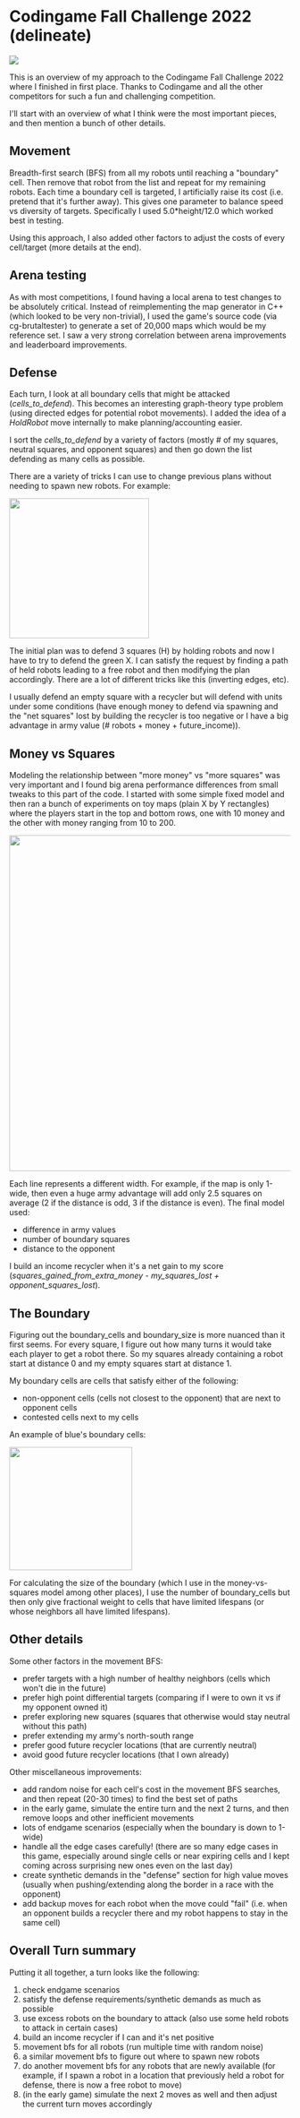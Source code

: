 
# Codingame Fall Challenge 2022 (delineate)

<img src="leaderboard-podium.png" />

This is an overview of my approach to the Codingame Fall Challenge 2022 where I finished in first place. Thanks to Codingame and all the other competitors for such a fun and challenging competition.

I'll start with an overview of what I think were the most important pieces, and then mention a bunch of other details.

## Movement

Breadth-first search (BFS) from all my robots until reaching a "boundary" cell. Then remove that robot from the list and repeat for my remaining robots. Each time a boundary cell is targeted, I artificially raise its cost (i.e. pretend that it's further away).  This gives one parameter to balance speed vs diversity of targets. Specifically I used 5.0*height/12.0 which worked best in testing.

Using this approach, I also added other factors to adjust the costs of every cell/target (more details at the end).

## Arena testing

As with most competitions, I found having a local arena to test changes to be absolutely critical. Instead of reimplementing the map generator in C++ (which looked to be very non-trivial), I used the game's source code (via cg-brutaltester) to generate a set of 20,000 maps which would be my reference set. I saw a very strong correlation between arena improvements and leaderboard improvements.

## Defense
Each turn, I look at all boundary cells that might be attacked (*cells_to_defend*). This becomes an interesting graph-theory type problem (using directed edges for potential robot movements). I added the idea of a *HoldRobot* move internally to make planning/accounting easier.

I sort the *cells_to_defend* by a variety of factors (mostly # of my squares, neutral squares, and opponent squares) and then go down the list defending as many cells as possible.

There are a variety of tricks I can use to change previous plans without needing to spawn new robots. For example:

<img src="defense-chain.png" width="250px" />

The initial plan was to defend 3 squares (H) by holding robots and now I have to try to defend the green X. I can satisfy the request by finding a path of held robots leading to a free robot and then modifying the plan accordingly. There are a lot of different tricks like this (inverting edges, etc).

I usually defend an empty square with a recycler but will defend with units under some conditions (have enough money to defend via spawning and the "net squares" lost by building the recycler is too negative or I have a big advantage in army value (# robots + money + future_income)).

## Money vs Squares
Modeling the relationship between "more money" vs "more squares" was very important and I found big arena performance differences from small tweaks to this part of the code. I started with some simple fixed model and then ran a bunch of experiments on toy maps (plain X by Y rectangles) where the players start in the top and bottom rows, one with 10 money and the other with money ranging from 10 to 200.

<img src="squares-vs-money.png" width="600px" />

Each line represents a different width. For example, if the map is only 1-wide, then even a huge army advantage will add only 2.5 squares on average (2 if the distance is odd, 3 if the distance is even). The final model used:
 - difference in army values
 - number of boundary squares
 - distance to the opponent

I build an income recycler when it's a net gain to my score (*squares_gained_from_extra_money - my_squares_lost + opponent_squares_lost*).

## The Boundary

Figuring out the boundary_cells and boundary_size is more nuanced than it first seems.
For every square, I figure out how many turns it would take each player to get a robot there.  So my squares already containing a robot start at distance 0 and my empty squares start at distance 1.

My boundary cells are cells that satisfy either of the following:
- non-opponent cells (cells not closest to the opponent) that are next to opponent cells
- contested cells next to my cells

An example of blue's boundary cells:

<img src="boundary-cell-example.png" width="220px"/>

For calculating the size of the boundary (which I use in the money-vs-squares model among other places), I use the number of boundary_cells but then only give fractional weight to cells that have limited lifespans (or whose neighbors all have limited lifespans).

## Other details

Some other factors in the movement BFS:
 - prefer targets with a high number of healthy neighbors (cells which won't die in the future)
 - prefer high point differential targets (comparing if I were to own it vs if my opponent owned it)
 - prefer exploring new squares (squares that otherwise would stay neutral without this path)
 - prefer extending my army's north-south range
 - prefer good future recycler locations (that are currently neutral)
 - avoid good future recycler locations (that I own already)


Other miscellaneous improvements:
 - add random noise for each cell's cost in the movement BFS searches, and then repeat (20-30 times) to find the best set of paths
 - in the early game, simulate the entire turn and the next 2 turns, and then remove loops and other inefficient movements
 - lots of endgame scenarios (especially when the boundary is down to 1-wide)
 - handle all the edge cases carefully! (there are so many edge cases in this game, especially around single cells or near expiring cells and I kept coming across surprising new ones even on the last day)
 - create synthetic demands in the "defense" section for high value moves (usually when pushing/extending along the border in a race with the opponent)
 - add backup moves for each robot when the move could "fail" (i.e. when an opponent builds a recycler there and my robot happens to stay in the same cell)

## Overall Turn summary

Putting it all together, a turn looks like the following:

 1. check endgame scenarios
 2. satisfy the defense requirements/synthetic demands as much as possible
 3. use excess robots on the boundary to attack (also use some held robots to attack in certain cases)
 4. build an income recycler if I can and it's net positive
 5. movement bfs for all robots (run multiple time with random noise)
 6. a similar movement bfs to figure out where to spawn new robots
 7. do another movement bfs for any robots that are newly available (for example, if I spawn a robot in a location that previously held a robot for defense, there is now a free robot to move)
 8. (in the early game) simulate the next 2 moves as well and then adjust the current turn moves accordingly
